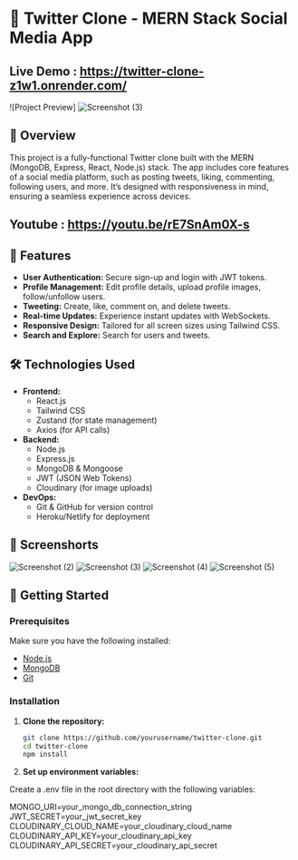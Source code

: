 # 🚀 Twitter Clone - MERN Stack Social Media App

## Live Demo : https://twitter-clone-z1w1.onrender.com/

![Project Preview]
![Screenshot (3)](https://github.com/user-attachments/assets/5979de34-7c43-4cd0-9d53-a2cf152093a9)


## 📖 Overview

This project is a fully-functional Twitter clone built with the MERN (MongoDB, Express, React, Node.js) stack. The app includes core features of a social media platform, such as posting tweets, liking, commenting, following users, and more. It’s designed with responsiveness in mind, ensuring a seamless experience across devices.

## Youtube : https://youtu.be/rE7SnAm0X-s
## 🎯 Features

- **User Authentication:** Secure sign-up and login with JWT tokens.
- **Profile Management:** Edit profile details, upload profile images, follow/unfollow users.
- **Tweeting:** Create, like, comment on, and delete tweets.
- **Real-time Updates:** Experience instant updates with WebSockets.
- **Responsive Design:** Tailored for all screen sizes using Tailwind CSS.
- **Search and Explore:** Search for users and tweets.

## 🛠️ Technologies Used

- **Frontend:**
  - React.js
  - Tailwind CSS
  - Zustand (for state management)
  - Axios (for API calls)
- **Backend:**
  - Node.js
  - Express.js
  - MongoDB & Mongoose
  - JWT (JSON Web Tokens)
  - Cloudinary (for image uploads)
- **DevOps:**
  - Git & GitHub for version control
  - Heroku/Netlify for deployment

## 📸 Screenshorts

![Screenshot (2)](https://github.com/user-attachments/assets/0778a2e6-b271-4c93-a9e8-904c805c1f0e)
![Screenshot (3)](https://github.com/user-attachments/assets/9b2c9060-ecf7-489b-99d3-45471a21e41a)
![Screenshot (4)](https://github.com/user-attachments/assets/57b2faad-a2b0-49e2-9eee-ad7b294aaab6)
![Screenshot (5)](https://github.com/user-attachments/assets/59098018-a96b-47b2-82df-6dea97e18b4e)

## 🚀 Getting Started

### Prerequisites

Make sure you have the following installed:

- [Node.js](https://nodejs.org/)
- [MongoDB](https://www.mongodb.com/)
- [Git](https://git-scm.com/)

### Installation

1. **Clone the repository:**
   ```bash
   git clone https://github.com/yourusername/twitter-clone.git
   cd twitter-clone
   npm install

2. **Set up environment variables:**

Create a .env file in the root directory with the following variables:

MONGO_URI=your_mongo_db_connection_string
JWT_SECRET=your_jwt_secret_key
CLOUDINARY_CLOUD_NAME=your_cloudinary_cloud_name
CLOUDINARY_API_KEY=your_cloudinary_api_key
CLOUDINARY_API_SECRET=your_cloudinary_api_secret
